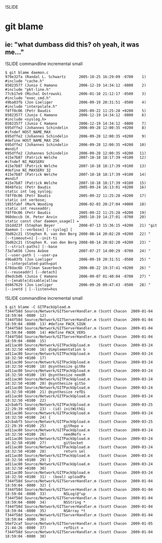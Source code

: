 !SLIDE

# git blame #

## ie: "what dumbass did this? oh yeah, it was me..." ##

!SLIDE commandline incremental small

	$ git blame daemon.c
	979e32fa (Randal L. Schwartz      2005-10-25 16:29:09 -0700    1) #include "cache.h"
	85023577 (Junio C Hamano          2006-12-19 14:34:12 -0800    2) #include "pkt-line.h"
	77cb17e9 (Michal Ostrowski        2006-01-10 21:12:17 -0500    3) #include "exec_cmd.h"
	49ba83fb (Jon Loeliger            2006-09-19 20:31:51 -0500    4) #include "interpolate.h"
	f8ff0c06 (Petr Baudis             2005-09-22 11:25:28 +0200    5) 
	85023577 (Junio C Hamano          2006-12-19 14:34:12 -0800    6) #include <syslog.h>
	85023577 (Junio C Hamano          2006-12-19 14:34:12 -0800    7) 
	695dffe2 (Johannes Schindelin     2006-09-28 12:00:35 +0200    8) #ifndef HOST_NAME_MAX
	695dffe2 (Johannes Schindelin     2006-09-28 12:00:35 +0200    9) #define HOST_NAME_MAX 256
	695dffe2 (Johannes Schindelin     2006-09-28 12:00:35 +0200   10) #endif
	695dffe2 (Johannes Schindelin     2006-09-28 12:00:35 +0200   11) 
	415e7b87 (Patrick Welche          2007-10-18 18:17:39 +0100   12) #ifndef NI_MAXSERV
	415e7b87 (Patrick Welche          2007-10-18 18:17:39 +0100   13) #define NI_MAXSERV 32
	415e7b87 (Patrick Welche          2007-10-18 18:17:39 +0100   14) #endif
	415e7b87 (Patrick Welche          2007-10-18 18:17:39 +0100   15) 
	9048fe1c (Petr Baudis             2005-09-24 16:13:01 +0200   16) static int log_syslog;
	f8ff0c06 (Petr Baudis             2005-09-22 11:25:28 +0200   17) static int verbose;
	1955fabf (Mark Wooding            2006-02-03 20:27:04 +0000   18) static int reuseaddr;
	f8ff0c06 (Petr Baudis             2005-09-22 11:25:28 +0200   19) 
	960deccb (H. Peter Anvin          2005-10-19 14:27:01 -0700   20) static const char daemon_usage[] =
	1b1dd23f (Stephan Beyer           2008-07-13 15:36:15 +0200   21) "git daemon [--verbose] [--syslog] [
	3bd62c21 (Stephen R. van den Berg 2008-08-14 20:02:20 +0200   22) "           [--timeout=n] [--init-ti
	3bd62c21 (Stephen R. van den Berg 2008-08-14 20:02:20 +0200   23) "           [--strict-paths] [--base
	73a7a656 (Jens Axboe              2007-07-27 14:00:29 -0700   24) "           [--user-path | --user-pa
	49ba83fb (Jon Loeliger            2006-09-19 20:31:51 -0500   25) "           [--interpolated-path=pat
	678dac6b (Tilman Sauerbeck        2006-08-22 19:37:41 +0200   26) "           [--reuseaddr] [--detach]
	d9edcbd6 (Junio C Hamano          2006-09-07 01:40:04 -0700   27) "           [--[enable|disable|allow
	dd467629 (Jon Loeliger            2006-09-26 09:47:43 -0500   28) "           [--inetd | [--listen=hos

!SLIDE commandline incremental small

	$ git blame -C GITPackUpload.m
	f344f58d Source/Network/GITServerHandler.m (Scott Chacon  2009-01-04 18:59:04 -0800  12) 
	f344f58d Source/Network/GITServerHandler.m (Scott Chacon  2009-01-04 18:59:04 -0800  13) #define PACK_SIGN
	f344f58d Source/Network/GITServerHandler.m (Scott Chacon  2009-01-04 18:59:04 -0800  14) #define PACK_VERS
	f344f58d Source/Network/GITServerHandler.m (Scott Chacon  2009-01-04 18:59:04 -0800  15) 
	ad11ac80 Source/Network/GITPackUpload.m    (Scott Chacon  2009-03-24 18:32:50 +0100  16) @implementation G
	ad11ac80 Source/Network/GITPackUpload.m    (Scott Chacon  2009-03-24 18:32:50 +0100  17) 
	ad11ac80 Source/Network/GITPackUpload.m    (Scott Chacon  2009-03-24 18:32:50 +0100  18) @synthesize gitRe
	ad11ac80 Source/Network/GITPackUpload.m    (Scott Chacon  2009-03-24 18:32:50 +0100  19) @synthesize needR
	ad11ac80 Source/Network/GITPackUpload.m    (Scott Chacon  2009-03-24 18:32:50 +0100  20) @synthesize gitSo
	ad11ac80 Source/Network/GITPackUpload.m    (Scott Chacon  2009-03-24 18:32:50 +0100  21) @synthesize refDi
	ad11ac80 Source/Network/GITPackUpload.m    (Scott Chacon  2009-03-24 18:32:50 +0100  22) 
	a2cbabf5 Source/Network/GITPackUpload.m    (Scott Chacon  2009-03-25 22:29:39 +0100  23) - (id) initWithGi
	ad11ac80 Source/Network/GITPackUpload.m    (Scott Chacon  2009-03-24 18:32:50 +0100  24) {
	a2cbabf5 Source/Network/GITPackUpload.m    (Scott Chacon  2009-03-25 22:29:39 +0100  25)        gitRepo = 
	ad11ac80 Source/Network/GITPackUpload.m    (Scott Chacon  2009-03-24 18:32:50 +0100  26)        needRefs =
	ad11ac80 Source/Network/GITPackUpload.m    (Scott Chacon  2009-03-24 18:32:50 +0100  27)        gitSocket 
	ad11ac80 Source/Network/GITPackUpload.m    (Scott Chacon  2009-03-24 18:32:50 +0100  28)        return sel
	ad11ac80 Source/Network/GITPackUpload.m    (Scott Chacon  2009-03-24 18:32:50 +0100  29) }
	ad11ac80 Source/Network/GITPackUpload.m    (Scott Chacon  2009-03-24 18:32:50 +0100  30) 
	ad11ac80 Source/Network/GITPackUpload.m    (Scott Chacon  2009-03-24 18:32:50 +0100  31) - (bool) uploadPa
	f344f58d Source/Network/GITServerHandler.m (Scott Chacon  2009-01-04 18:59:04 -0800  32) {
	f344f58d Source/Network/GITServerHandler.m (Scott Chacon  2009-01-04 18:59:04 -0800  33)        NSLog(@"up
	f344f58d Source/Network/GITServerHandler.m (Scott Chacon  2009-01-04 18:59:04 -0800  34)        NSString *
	f344f58d Source/Network/GITServerHandler.m (Scott Chacon  2009-01-04 18:59:04 -0800  35)        NSArray *t
	f344f58d Source/Network/GITServerHandler.m (Scott Chacon  2009-01-04 18:59:04 -0800  36)        
	56ef2caf Source/Network/GITServerHandler.m (Scott Chacon  2009-01-05 21:44:26 -0800  37)        refDict = 
	f344f58d Source/Network/GITServerHandler.m (Scott Chacon  2009-01-04 18:59:04 -0800  38)        
